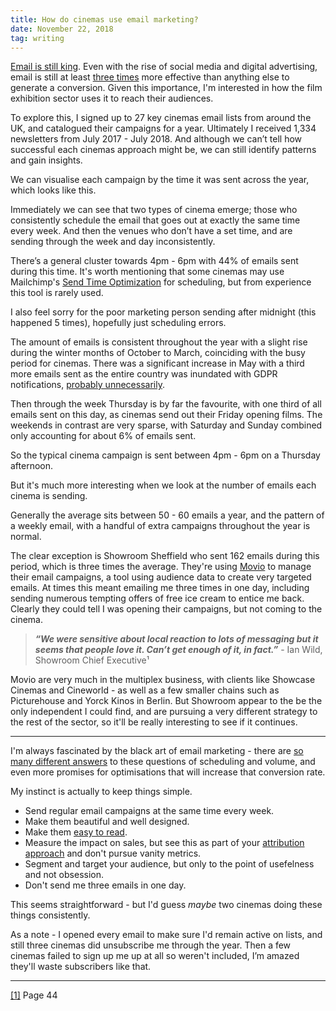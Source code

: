 ```yaml
---
title: How do cinemas use email marketing?
date: November 22, 2018
tag: writing
---
```


<script type="text/javascript" src="https://www.gstatic.com/charts/loader.js"></script>
<script type="text/javascript" src="/assets/charts/email-analysis.js"></script>

[Email is still king](https://www.google.co.uk/search?ei=x6jkW5boL-eRgAbd4IGQDQ&q=email+is+still+king&oq=email+is+still+king). Even with the rise of social media and digital advertising, email is still at least [three times](https://optinmonster.com/email-marketing-vs-social-media-performance-2016-2019-statistics/) more effective than anything else to generate a conversion.
Given this importance, I'm interested in how the film exhibition sector uses it to reach their audiences.

To explore this, I signed up to 27 key cinemas email lists from around the UK, and catalogued their campaigns for a year. Ultimately I received 1,334 newsletters from July 2017 - July 2018.
And although we can’t tell how successful each cinemas approach might be, we can still identify patterns and gain insights.

We can visualise each campaign by the time it was sent across the year, which looks like this.

<div id="scatter" class="chart"></div>

Immediately we can see that two types of cinema emerge; those who consistently schedule the email that goes out at exactly the same time every week. And then the venues who don’t have a set time, and are sending through the week and day inconsistently.

There’s a general cluster towards 4pm - 6pm with 44% of emails sent during this time. It's worth mentioning that some cinemas may use Mailchimp's [Send Time Optimization](https://mailchimp.com/help/use-send-time-optimization/) for scheduling, but from experience this tool is rarely used.

I also feel sorry for the poor marketing person sending after midnight (this happened 5 times), hopefully just scheduling errors.

<div id="calendar" class="chart"></div>

The amount of emails is consistent throughout the year with a slight rise during the winter months of October to March, coinciding with the busy period for cinemas. There was a significant increase in May with a third more emails sent as the entire country was inundated with GDPR notifications, [probably unnecessarily](https://www.theguardian.com/technology/2018/may/21/gdpr-emails-mostly-unnecessary-and-in-some-cases-illegal-say-experts).

Then through the week Thursday is by far the favourite, with one third of all emails sent on this day, as cinemas send out their Friday opening films. The weekends in contrast are very sparse, with Saturday and Sunday combined only accounting for about 6% of emails sent.

So the typical cinema campaign is sent between 4pm - 6pm on a Thursday afternoon.

But it's much more interesting when we look at the number of emails each cinema is sending.

<div id="bar_chart" class="chart"></div>

Generally the average sits between 50 - 60 emails a year, and the pattern of a weekly email, with a handful of extra campaigns throughout the year is normal.

The clear exception is Showroom Sheffield who sent 162 emails during this period, which is three times the average. They're using [Movio](https://movio.co/en/blog/showroom-cinema-interview-movio-cinema) to manage their email campaigns, a tool using audience data to create very targeted emails. At times this meant emailing me three times in one day, including sending numerous tempting offers of free ice cream to entice me back. Clearly they could tell I was opening their campaigns, but not coming to the cinema.

> **_“We were sensitive about local reaction to lots of messaging but it seems that people love it. Can’t get enough of it, in fact.”_** - Ian Wild, Showroom Chief Executive¹

Movio are very much in the multiplex business, with clients like Showcase Cinemas and Cineworld - as well as a few smaller chains such as Picturehouse and Yorck Kinos in Berlin.
But Showroom appear to the be the only independent I could find, and are pursuing a very different strategy to the rest of the sector, so it'll be really interesting to see if it continues.

---

I'm always fascinated by the black art of email marketing - there are [so many different answers](https://www.google.co.uk/search?q=how+often+should+you+send+marketing+emails) to these questions of scheduling and volume, and even more promises for optimisations that will increase that conversion rate.

My instinct is actually to keep things simple.

- Send regular email campaigns at the same time every week.
- Make them beautiful and well designed.
- Make them [easy to read](https://rae.li/writing/easy-read-cinema-copy).
- Measure the impact on sales, but see this as part of your [attribution approach](https://support.google.com/analytics/answer/1662518?hl=en) and don't pursue vanity metrics.
- Segment and target your audience, but only to the point of usefelness and not obsession.
- Don't send me three emails in one day.

This seems straightforward - but I'd guess _maybe_ two cinemas doing these things consistently.

As a note - I opened every email to make sure I'd remain active on lists, and still three cinemas did unsubscribe me through the year. Then a few cinemas failed to sign up me up at all so weren't included, I’m amazed they'll waste subscribers like that.

---

[[1]](https://filmresearch.org/resources/strategic-investment-in-the-future-of-film) Page 44
